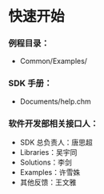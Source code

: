 # 快速开始

### 例程目录：<br>
- Common/Examples/<br>

### SDK 手册：<br>
- Documents/help.chm<br>

### 软件开发部相关接口人：<br>
- SDK 总负责人：唐思超<br>
- Libraries：吴宇同<br>
- Solutions：李剑<br>
- Examples：许雪姝<br>
- 其他反馈：王文雅<br>
